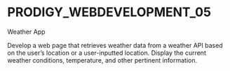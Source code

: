 # PRODIGY_WEBDEVELOPMENT_05

Weather App

Develop a web page that retrieves weather data from a weather API based on the user’s location or a user-inputted location. Display the current weather conditions, temperature, and other pertinent information.
